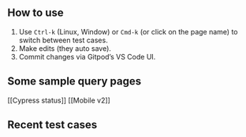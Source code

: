 ## How to use

1. Use `Ctrl-k` (Linux, Window) or `Cmd-k` (or click on the page name) to switch between test cases.
2. Make edits (they auto save).
3. Commit changes via Gitpod’s VS Code UI.

## Some sample query pages

[[Cypress status]]
[[Mobile v2]]

## Recent test cases
<!-- #query page render [[template/test-case]] where status = "Active" order by id desc limit 10 -->
<!-- /query -->
